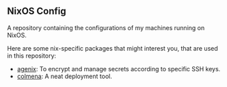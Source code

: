 ## NixOS Config

A repository containing the configurations of my machines running on NixOS.

Here are some nix-specific packages that might interest you, that are used in this repository: 
- [agenix](https://github.com/ryantm/agenix): To encrypt and manage secrets according to specific SSH keys.
- [colmena](https://github.com/zhaofengli/colmena): A neat deployment tool.
